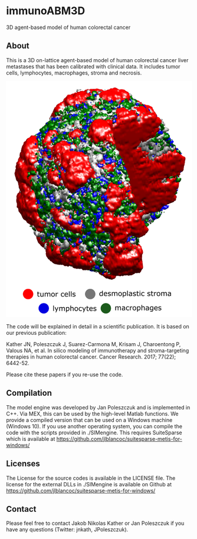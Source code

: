 # immunoABM3D
3D agent-based model of human colorectal cancer

## About

This is a 3D on-lattice agent-based model of human colorectal cancer liver metastases that has been calibrated with clinical data. It includes tumor cells, lymphocytes, macrophages, stroma and necrosis.

![3D visualization](preview.png "3D visualization")

The code will be explained in detail in a scientific publication. It is based on our previous publication:

Kather JN, Poleszczuk J, Suarez-Carmona M, Krisam J, Charoentong P, Valous NA, et al. In silico modeling of immunotherapy and stroma-targeting therapies in human colorectal cancer. Cancer Research. 2017; 77(22); 6442-52.

Please cite these papers if you re-use the code. 

## Compilation

The model engine was developed by Jan Poleszczuk and is implemented in C++. Via MEX, this can be used by the high-level Matlab functions. We provide a compiled version that can be used on a Windows machine (Windows 10). If you use another operating system, you can compile the code with the scripts provided in ./SIMengine. This requires SuiteSparse which is available at https://github.com/jlblancoc/suitesparse-metis-for-windows/

## Licenses

The License for the source codes is available in the LICENSE file. The license for the external DLLs in ./SIMengine is available on Github at https://github.com/jlblancoc/suitesparse-metis-for-windows/

## Contact

Please feel free to contact Jakob Nikolas Kather or Jan Poleszczuk if you have any questions (Twitter: jnkath, JPoleszczuk). 
